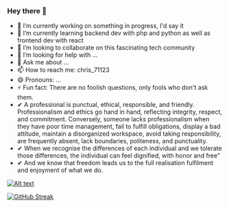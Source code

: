 ### Hey there 👋

- 🔭 I’m currently working on something in progress, I'd say it
- 🌱 I’m currently learning backend dev with php and python as well as frontend dev with react
- 👯 I’m looking to collaborate on this fascinating tech community
- 🤔 I’m looking for help with ...
- 💬 Ask me about ...
- 📫 How to reach me: chris_71123
- 😄 Pronouns: ...
- ⚡ Fun fact: There are no foolish questions, only fools who don't ask them.
- ✔ A professional is punctual, ethical, responsible, and friendly. Professionalism and ethics go hand in hand, 
   reflecting integrity, respect, and commitment. Conversely, someone lacks professionalism when they have poor 
   time management, fail to fulfill obligations, display a bad attitude, maintain a disorganized workspace, 
   avoid taking responsibility, are frequently absent, lack boundaries, politeness, and punctuality.
- ✔ When we recognise the differences of each individual and we tolerate those differences, the
   individual can feel dignified, with honor and free"
- ✔ And we know that freedom leads us to the full realisation fulfilment and enjoyment of what we do.







[![Alt text](https://img.youtube.com/vi/mYahP-HjuxQ/0.jpg)](https://www.youtube.com/watch?v=mYahP-HjuxQ)

[![GitHub Streak](http://github-readme-streak-stats.herokuapp.com?user=ChrisShadow&theme=cobalt&date_format=M%20j%5B%2C%20Y%5D&mode=weekly)](https://git.io/streak-stats)
